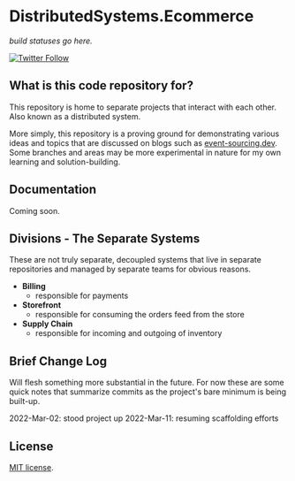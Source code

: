 # DistributedSystems.Ecommerce

*build statuses go here.*

[![Twitter Follow](https://img.shields.io/twitter/url?label=reach%20me%20%40Faelor&style=social&url=https%3A%2F%2Ftwitter.com%2Ffaelor)](https://twitter.com/faelor)


## What is this code repository for?

This repository is home to separate projects that interact with each other. Also known as a distributed system. 

More simply, this repository is a proving ground for demonstrating various ideas and topics that are discussed on blogs such as [event-sourcing.dev](https://www.event-sourcing.dev). Some branches and areas may be more experimental in nature for my own learning and solution-building.


## Documentation

Coming soon.


## Divisions - The Separate Systems

These are not truly separate, decoupled systems that live in separate repositories and managed by separate teams for obvious reasons.

- **Billing**
  - responsible for payments
- **Storefront**
  - responsible for consuming the orders feed from the store
- **Supply Chain**
  - responsible for incoming and outgoing of inventory


## Brief Change Log

Will flesh something more substantial in the future. For now these are some quick notes that summarize commits as the project's bare minimum is being built-up.

2022-Mar-02: stood project up
2022-Mar-11: resuming scaffolding efforts


## License

[MIT license](./LICENSE).